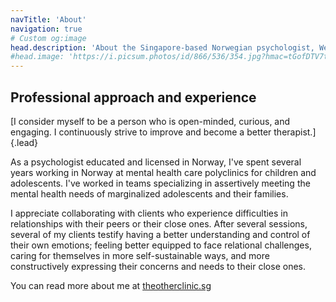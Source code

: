 ```yaml
---
navTitle: 'About'
navigation: true
# Custom og:image
head.description: 'About the Singapore-based Norwegian psychologist, Werner Sævland'
#head.image: 'https://i.picsum.photos/id/866/536/354.jpg?hmac=tGofDTV7tl2rprappPzKFiZ9vDh5MKj39oa2D--gqhA'
---
```


## Professional approach and experience

[I consider myself to be a person who is open-minded, curious, and engaging. I continuously strive to improve and become a better therapist.]{.lead}

As a psychologist educated and licensed in Norway, I've spent several years working in Norway at mental health care polyclinics for children and adolescents. I've worked in teams specializing in assertively meeting the mental health needs of marginalized adolescents and their families.

I appreciate collaborating with clients who experience difficulties in relationships with their peers or their close ones. After several sessions, several of my clients testify having a better understanding and control of their own emotions; feeling better equipped to face relational challenges, caring for themselves in more self-sustainable ways, and more constructively expressing their concerns and needs to their close ones.

You can read more about me at [theotherclinic.sg](https://theotherclinic.sg/werner-saevland/)

<!-- ### Who am I

In my spare time, I enjoy diving/snorkeling, bouldering, and gaming. I've got attention difficulties (ADD); searching for ways to optimize my productivity has ironically become the primary reason for my procrastinating tendencies.

I live together with my two spoiled princesses, Melody, and Maki. After having lived together in Norway for four years we moved to Singapore. Singapore was the obvious choice for us both - Melody, who is Taiwanese, missed the Chinese cuisine, and I was eager to immerse myself in a new culture while still being able to work as a psychologist in English. I've been trying to learn and improve my Chinese on and off for years, but I couldn't express half of what I can comprehend when listening.

## About this website

After moving to Singapore during the first quarter of 2022, I realized that I want to share more of my life; both with friends and family back home, but also with new friends and acquaintances globally. Furthermore, since Singaporean work culture makes the American dream seem dull and unambitious, relocating was the final push I needed to start actively promoting my niche overlapping interests of psychology & programming. I aim to share both personal and professional reflections, and I will post on LinkedIn when I do.

If you want to get notified of updates, you can press the bell symbol in the top right section of my [LinkedIn profile](https://www.linkedin.com/in/werners/).

**Why *.best* domain?** First and foremost, I wanted something memorable. I hope that you got a strong emotional reaction when reading [werner.best](http://werner.best). Be it surprise, pleasure, confusion, or resentment - Either way, your strong reaction will probably make you remember. Secondly, it's an opportunistic and calculated decision with the shameless aim toward ranking higher on search engines, like when potential clients search for "Best psychologist Singapore". Note, however, that I am by no means the best psychologist, but I do aspire to continuously improve and hone my skills. The final consideration for choosing a domain was the price, and as no one in their right mind would consider getting such a pretentious and self-glorifying domain, it was by far the cheaper option.

### Privacy notice
This website is hosted for free using GitHub Pages. GitHub may collect information as part of this service. Currently, I have not implemented any analytics service for collecting information or tracking visitors to this site. I may implement this at a later stage. -->

<!-- TODO: Disclose information collection. I.e. analytics, hosting, and potential third-party scripts -->